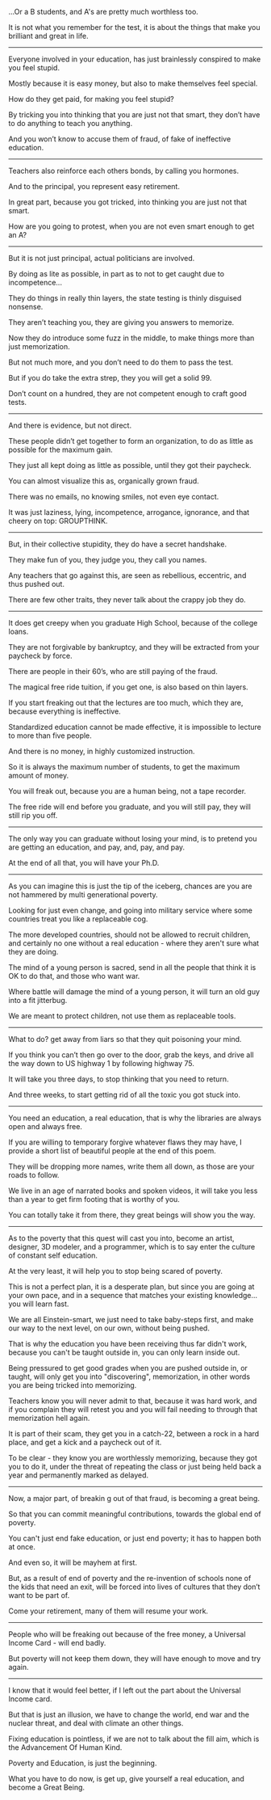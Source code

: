 ...Or a B students,
and A's are pretty much worthless too.

It is not what you remember for the test,
it is about the things that make you brilliant and great in life.

---

Everyone involved in your education,
has just brainlessly conspired to make you feel stupid.

Mostly because it is easy money,
but also to make themselves feel special.

How do they get paid,
for making you feel stupid?

By tricking you into thinking that you are just not that smart,
they don’t have to do anything to teach you anything.

And you won’t know to accuse them of fraud,
of fake of ineffective education.

---

Teachers also reinforce each others bonds,
by calling you hormones.

And to the principal,
you represent easy retirement.

In great part, because you got tricked,
into thinking you are just not that smart.

How are you going to protest,
when you are not even smart enough to get an A?

---

But it is not just principal,
actual politicians are involved.

By doing as lite as possible,
in part as to not to get caught due to incompetence...

They do things in really thin layers,
the state testing is thinly disguised nonsense.

They aren’t teaching you,
they are giving you answers to memorize.

Now they do introduce some fuzz in the middle,
to make things more than just memorization.

But not much more,
and you don’t need to do them to pass the test.

But if you do take the extra strep,
they you will get a solid 99.

Don’t count on a hundred,
they are not competent enough to craft good tests.

---

And there is evidence,
but not direct.

These people didn’t get together to form an organization,
to do as little as possible for the maximum gain.

They just all kept doing as little as possible,
until they got their paycheck.

You can almost visualize this as,
organically grown fraud.

There was no emails, no knowing smiles,
not even eye contact.

It was just laziness, lying, incompetence,
arrogance, ignorance, and that cheery on top: GROUPTHINK.

---

But, in their collective stupidity,
they do have a secret handshake.

They make fun of you,
they judge you, they call you names.

Any teachers that go against this,
are seen as rebellious, eccentric, and thus pushed out.

There are few other traits,
they never talk about the crappy job they do.


---

It does get creepy when you graduate High School,
because of the college loans.

They are not forgivable by bankruptcy,
and they will be extracted from your paycheck by force.

There are people in their 60’s,
who are still paying of the fraud.

The magical free ride tuition, if you get one,
is also based on thin layers.

If you start freaking out that the lectures are too much,
which they are, because everything is ineffective.

Standardized education cannot be made effective,
it is impossible to lecture to more than five people.

And there is no money,
in highly customized instruction.

So it is always the maximum number of students,
to get the maximum amount of money.

You will freak out, because you are a human being,
not a tape recorder.

The free ride will end before you graduate,
and you will still pay, they will still rip you off.

---

The only way you can graduate without losing your mind,
is to pretend you are getting an education, and pay, and, pay, and pay.

At the end of all that,
you will have your Ph.D.

---

As you can imagine this is just the tip of the iceberg,
chances are you are not hammered by multi generational poverty.

Looking for just even change,
and going into military service where some countries treat you like a replaceable cog.

The more developed countries, should not be allowed to recruit children,
and certainly no one without a real education - where they aren't sure what they are doing.

The mind of a young person is sacred,
send in all the people that think it is OK to do that, and those who want war.

Where battle will damage the mind of a young person,
it will turn an old guy into a fit jitterbug.

We are meant to protect children,
not use them as replaceable tools.

---

What to do?
get away from liars so that they quit poisoning your mind.

If you think you can’t then go over to the door,
grab the keys, and drive all the way down to US highway 1 by following highway 75.

It will take you three days,
to stop thinking that you need to return.

And three weeks,
to start getting rid of all the toxic you got stuck into.

---

You need an education, a real education,
that is why the libraries are always open and always free.

If you are willing to temporary forgive whatever flaws they may have,
I provide a short list of beautiful people at the end of this poem.

They will be dropping more names, write them all down,
as those are your roads to follow.

We live in an age of narrated books and spoken videos,
it will take you less than a year to get firm footing that is worthy of you.

You can totally take it from there,
they great beings will show you the way.

---

As to the poverty that   this quest will cast you into,
become an artist, designer, 3D modeler, and a programmer, which is to say enter the culture of constant self education.

At the very least,
it will help you to stop being scared of poverty.

This is not a perfect plan, it is a desperate plan,
but since you are going at your own pace, and in a sequence that matches your existing knowledge... you will learn fast.

We are all Einstein-smart, we just need to take baby-steps first,
and make our way to the next level, on our own, without being pushed.

That is why the education you have been receiving thus far didn't work,
because you can't be taught outside in, you can only learn inside out.

Being pressured to get good grades when you are pushed outside in, or taught,
will only get you into "discovering", memorization, in other words you are being tricked into memorizing.

Teachers know you will never admit to that, because it was hard work,
and if you complain they will retest you and you will fail needing to through that memorization hell again.

It is part of their scam, they get you in a catch-22, between a rock in a hard place,
and get a kick and a paycheck out of it.

To be clear - they know you are worthlessly memorizing,
because they got you to do it, under the threat of repeating the class or just being held back a year and permanently marked as delayed.

---

Now, a major part, of breakin g out of that fraud,
is becoming a great being.

So that you can commit meaningful contributions,
towards the global end of poverty.

You can't just end fake education,
or just end poverty; it has to happen both at once.

And even so,
it will be mayhem at first.

But, as a result of end of poverty and the re-invention of schools none of the kids that need an exit,
will be forced into lives of cultures that they don’t want to be part of.

Come your retirement,
many of them will resume your work.

---

People who will be freaking out because of the free money,
a Universal Income Card - will end badly.

But poverty will not keep them down,
they will have enough to move and try again.

---

I know that it would feel better,
if I left out the part about the Universal Income card.

But that is just an illusion,
we have to change the world, end war and the nuclear threat, and deal with climate an other things.

Fixing education is pointless,
if we are not to talk about the fill aim, which is the Advancement Of Human Kind.

Poverty and Education,
is just the beginning.

What you have to do now,
is get up, give yourself a real education, and become a Great Being.
